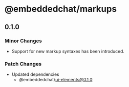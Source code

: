 # @embeddedchat/markups

## 0.1.0

### Minor Changes

- Support for new markup syntaxes has been introduced.

### Patch Changes

- Updated dependencies
  - @embeddedchat/ui-elements@0.1.0

